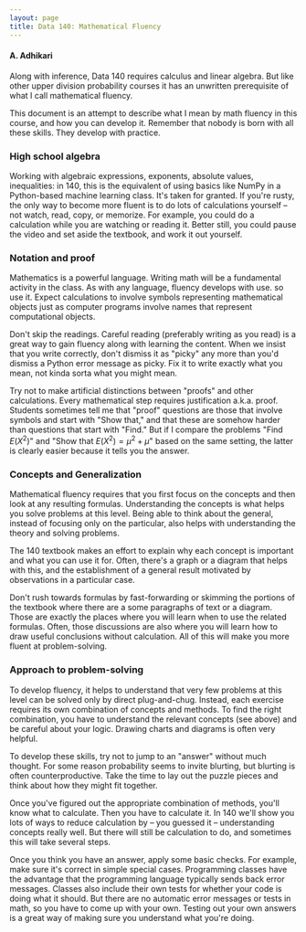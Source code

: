 ```yaml
---
layout: page
title: Data 140: Mathematical Fluency
---
```


#### A. Adhikari ####

Along with inference, Data 140 requires calculus and linear algebra. But like other upper division probability courses it has an unwritten prerequisite of what I call mathematical fluency. 

This document is an attempt to describe what I mean by math fluency in this course, and how you can develop it. Remember that nobody is born with all these skills. They develop with practice. 

### High school algebra ###
Working with algebraic expressions, exponents, absolute values, inequalities: in 140, this is the equivalent of using basics like NumPy in a Python-based machine learning class. It's taken for granted. If you're rusty, the only way to become more fluent is to do lots of calculations yourself – not watch, read, copy, or memorize. For example, you could do a calculation while you are watching or reading it. Better still, you could pause the video and set aside the textbook, and work it out yourself.  

### Notation and proof ###
Mathematics is a powerful language. Writing math will be a fundamental activity in the class. As with any language, fluency develops with use. so use it. Expect calculations to involve symbols representing mathematical objects just as computer programs involve names that represent computational objects. 

Don't skip the readings. Careful reading (preferably writing as you read) is a great way to gain fluency along with learning the content. When we insist that you write correctly, don't dismiss it as "picky" any more than you'd dismiss a Python error message as picky. Fix it to write exactly what you mean, not kinda sorta what you might mean.

Try not to make artificial distinctions between "proofs" and other calculations. Every mathematical step requires justification a.k.a. proof. Students sometimes tell me that "proof" questions are those that involve symbols and start with "Show that," and that these are somehow harder than questions that start with "Find." But if I compare the problems "Find $E(X^2)$" and "Show that $E(X^2) = \mu^2 + \mu$" based on the same setting, the latter is clearly easier because it tells you the answer.

### Concepts and Generalization ###
Mathematical fluency requires that you first focus on the concepts and then look at any resulting formulas. Understanding the concepts is what helps you solve problems at this level. Being able to think about the general, instead of focusing only on the particular, also helps with understanding the theory and solving problems.

The 140 textbook makes an effort to explain why each concept is important and what you can use it for. Often, there's a graph or a diagram that helps with this, and the establishment of a general result motivated by observations in a particular case.

Don't rush towards formulas by fast-forwarding or skimming the portions of the textbook where there are a some paragraphs of text or a diagram. Those are exactly the places where you will learn when to use the related formulas. Often, those discussions are also where you will learn how to draw useful conclusions without calculation. All of this will make you more fluent at problem-solving.

### Approach to problem-solving ###
To develop fluency, it helps to understand that very few problems at this level can be solved only by direct plug-and-chug. Instead, each exercise requires its own combination of concepts and methods. To find the right combination, you have to understand the relevant concepts (see above) and be careful about your logic. Drawing charts and diagrams is often very helpful.

To develop these skills, try not to jump to an "answer" without much thought. For some reason probability seems to invite blurting, but blurting is often counterproductive. Take the time to lay out the puzzle pieces and think about how they might fit together.

Once you've figured out the appropriate combination of methods, you'll know what to calculate. Then you have to calculate it. In 140 we'll show you lots of ways to reduce calculation by – you guessed it – understanding concepts really well. But there will still be calculation to do, and sometimes this will take several steps. 

Once you think you have an answer, apply some basic checks. For example, make sure it's correct in simple special cases. Programming classes have the advantage that the programming language typically sends back error messages. Classes also include their own tests for whether your code is doing what it should. But there are no automatic error messages or tests in math, so you have to come up with your own. Testing out your own answers is a great way of making sure you understand what you're doing.
